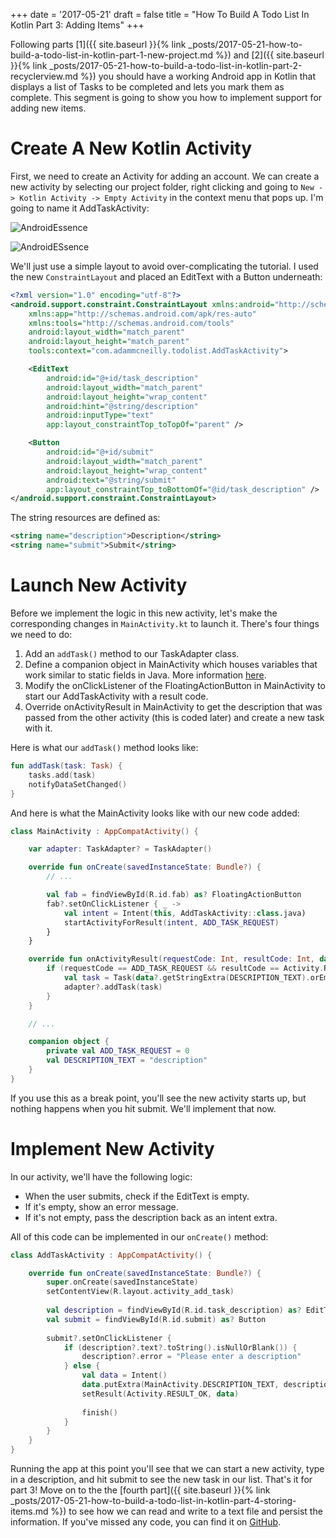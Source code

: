 +++
date = '2017-05-21'
draft = false
title = "How To Build A Todo List In Kotlin Part 3: Adding Items"
+++

Following parts [1]({{ site.baseurl }}{% link _posts/2017-05-21-how-to-build-a-todo-list-in-kotlin-part-1-new-project.md %}) and [2]({{ site.baseurl }}{% link _posts/2017-05-21-how-to-build-a-todo-list-in-kotlin-part-2-recyclerview.md %}) you should have a working Android app in Kotlin that displays a list of Tasks to be completed and lets you mark them as complete. This segment is going to show you how to implement support for adding new items.

<!--more-->

# Create A New Kotlin Activity

First, we need to create an Activity for adding an account. We can create a new activity by selecting our project folder, right clicking and going to `New -> Kotlin Activity -> Empty Activity` in the context menu that pops up. I'm going to name it AddTaskActivity:

![AndroidEssence](/images/kotlin/new-activity-1.png)

![AndroidESsence](/images/kotlin/new-activity-2.png)

We'll just use a simple layout to avoid over-complicating the tutorial. I used the new `ConstraintLayout` and placed an EditText with a Button underneath:

```xml
<?xml version="1.0" encoding="utf-8"?>
<android.support.constraint.ConstraintLayout xmlns:android="http://schemas.android.com/apk/res/android"
    xmlns:app="http://schemas.android.com/apk/res-auto"
    xmlns:tools="http://schemas.android.com/tools"
    android:layout_width="match_parent"
    android:layout_height="match_parent"
    tools:context="com.adammcneilly.todolist.AddTaskActivity">

    <EditText
        android:id="@+id/task_description"
        android:layout_width="match_parent"
        android:layout_height="wrap_content"
        android:hint="@string/description"
        android:inputType="text"
        app:layout_constraintTop_toTopOf="parent" />

    <Button
        android:id="@+id/submit"
        android:layout_width="match_parent"
        android:layout_height="wrap_content"
        android:text="@string/submit"
        app:layout_constraintTop_toBottomOf="@id/task_description" />
</android.support.constraint.ConstraintLayout>
```

The string resources are defined as:

```xml
<string name="description">Description</string>
<string name="submit">Submit</string>
```

# Launch New Activity

Before we implement the logic in this new activity, let's make the corresponding changes in `MainActivity.kt` to launch it. There's four things we need to do:

1. Add an `addTask()` method to our TaskAdapter class.
2. Define a companion object in MainActivity which houses variables that work similar to static fields in Java. More information [here](https://kotlinlang.org/docs/reference/object-declarations.html#companion-objects).
3. Modify the onClickListener of the FloatingActionButton in MainActivity to start our AddTaskActivity with a result code.
4. Override onActivityResult in MainActivity to get the description that was passed from the other activity (this is coded later) and create a new task with it.

Here is what our `addTask()` method looks like:

```kotlin
fun addTask(task: Task) {
    tasks.add(task)
    notifyDataSetChanged()
}
```

And here is what the MainActivity looks like with our new code added:

```kotlin
class MainActivity : AppCompatActivity() {

    var adapter: TaskAdapter? = TaskAdapter()

    override fun onCreate(savedInstanceState: Bundle?) {
        // ...

        val fab = findViewById(R.id.fab) as? FloatingActionButton
        fab?.setOnClickListener { _ ->
            val intent = Intent(this, AddTaskActivity::class.java)
            startActivityForResult(intent, ADD_TASK_REQUEST)
        }
    }

    override fun onActivityResult(requestCode: Int, resultCode: Int, data: Intent?) {
        if (requestCode == ADD_TASK_REQUEST && resultCode == Activity.RESULT_OK) {
            val task = Task(data?.getStringExtra(DESCRIPTION_TEXT).orEmpty())
            adapter?.addTask(task)
        }
    }

    // ...

    companion object {
        private val ADD_TASK_REQUEST = 0
        val DESCRIPTION_TEXT = "description"
    }
}
```

If you use this as a break point, you'll see the new activity starts up, but nothing happens when you hit submit. We'll implement that now.

# Implement New Activity

In our activity, we'll have the following logic:

* When the user submits, check if the EditText is empty.
* If it's empty, show an error message.
* If it's not empty, pass the description back as an intent extra.

All of this code can be implemented in our `onCreate()` method:

```kotlin
class AddTaskActivity : AppCompatActivity() {

    override fun onCreate(savedInstanceState: Bundle?) {
        super.onCreate(savedInstanceState)
        setContentView(R.layout.activity_add_task)
        
        val description = findViewById(R.id.task_description) as? EditText
        val submit = findViewById(R.id.submit) as? Button
        
        submit?.setOnClickListener { 
            if (description?.text?.toString().isNullOrBlank()) {
                description?.error = "Please enter a description"
            } else {
                val data = Intent()
                data.putExtra(MainActivity.DESCRIPTION_TEXT, description?.text.toString())
                setResult(Activity.RESULT_OK, data)
                
                finish()
            }
        }
    }
}
```

Running the app at this point you'll see that we can start a new activity, type in a description, and hit submit to see the new task in our list. That's it for part 3! Move on to the the [fourth part]({{ site.baseurl }}{% link _posts/2017-05-21-how-to-build-a-todo-list-in-kotlin-part-4-storing-items.md %}) to see how we can read and write to a text file and persist the information. If you've missed any code, you can find it on [GitHub](http://github.com/AdamMc331/todo-kotlin).